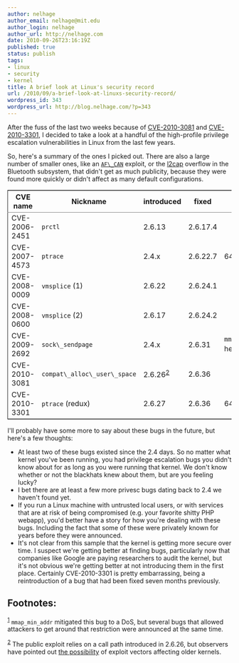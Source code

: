 ```yaml
---
author: nelhage
author_email: nelhage@mit.edu
author_login: nelhage
author_url: http://nelhage.com
date: 2010-09-26T23:16:19Z
published: true
status: publish
tags:
- linux
- security
- kernel
title: A brief look at Linux's security record
url: /2010/09/a-brief-look-at-linuxs-security-record/
wordpress_id: 343
wordpress_url: http://blog.nelhage.com/?p=343
---
```


<p>After the fuss of the last two weeks because of <a href="http://cve.mitre.org/cgi-bin/cvename.cgi?name=CVE-2010-3081">CVE-2010-3081</a> and <a href="http://web.nvd.nist.gov/view/vuln/detail?vulnId=CVE-2010-3301">CVE-2010-3301</a>, I decided to take a look at a handful of the high-profile privilege escalation vulnerabilities in Linux from the last few years.
</p>
<p>
So, here's a summary of the ones I picked out. There are also a large number of smaller ones, like an <a href="http://sota.gen.nz/af_can/"><code>AF\_CAN</code></a> exploit, or the <a href="http://cve.mitre.org/cgi-bin/cvename.cgi?name=2010-1084">l2cap</a> overflow in the Bluetooth subsystem, that didn't get as much publicity, because they were found more quickly or didn't affect as many default configurations.
</p>
<table border="2" cellspacing="0" cellpadding="6" rules="groups" frame="hsides">
<col align="left"></col><col align="left"></col><col align="right"></col><col align="right"></col><col align="left"></col>
<thead>
<tr><th>CVE name</th><th>Nickname</th><th>introduced</th><th>fixed</th><th>notes</th></tr>
</thead>
<tbody>
<tr><td>CVE-2006-2451</td><td><code>prctl</code></td><td>2.6.13</td><td>2.6.17.4</td><td></td></tr>
<tr><td>CVE-2007-4573</td><td><code>ptrace</code></td><td>2.4.x</td><td>2.6.22.7</td><td>64-bit only</td></tr>
<tr><td>CVE-2008-0009</td><td><code>vmsplice</code> (1)</td><td>2.6.22</td><td>2.6.24.1</td><td></td></tr>
<tr><td>CVE-2008-0600</td><td><code>vmsplice</code> (2)</td><td>2.6.17</td><td>2.6.24.2</td><td></td></tr>
<tr><td>CVE-2009-2692</td><td><code>sock\_sendpage</code></td><td>2.4.x</td><td>2.6.31</td><td><code>mmap\_min\_addr</code> helped <sup><a class="footref" name="fnr.1" href="#fn.1">1</a></sup></td></tr>
<tr><td>CVE-2010-3081</td><td><code>compat\_alloc\_user\_space</code></td><td>2.6.26<sup><a class="footref" name="fnr.2" href="#fn.2">2</a></sup></td><td>2.6.36</td><td></td></tr>
<tr><td>CVE-2010-3301</td><td><code>ptrace</code> (redux)</td><td>2.6.27</td><td>2.6.36</td><td>64-bit only</td></tr>
</tbody>
</table>


<p>
I'll probably have some more to say about these bugs in the future, but here's a few thoughts:
</p>
<ul>
<li>
At least two of these bugs existed since the 2.4 days. So no matter what kernel you've been running, you had privilege escalation bugs you didn't know about for as long as you were running that kernel. We don't know whether or not the blackhats knew about them, but are you feeling lucky?
</li>
<li>
I bet there are at least a few more privesc bugs dating back to 2.4 we haven't found yet.
</li>
<li>
If you run a Linux machine with untrusted local users, or with services that are at risk of being compromised (e.g. your favorite shitty PHP webapp), you'd better have a story for how you're dealing with these bugs. Including the fact that some of these were privately known for years before they were announced.
</li>
<li>
It's not clear from this sample that the kernel is getting more secure over time. I suspect we're getting better at finding bugs, particularly now that companies like Google are paying researchers to audit the kernel, but it's not obvious we're getting better at not introducing them in the first place. Certainly CVE-2010-3301 is pretty embarrassing, being a reintroduction of a bug that had been fixed seven months previously.
</li>
</ul>



<div id="footnotes">
<h2 class="footnotes">Footnotes: </h2>
<div id="text-footnotes">
<p class="footnote"><sup><a class="footnum" name="fn.1" href="#fnr.1">1</a></sup> <code>mmap_min_addr</code> mitigated this bug to a DoS, but several bugs that allowed attackers to get around that restriction were announced at the same time.
</p>
<p class="footnote"><sup><a class="footnum" name="fn.2" href="#fnr.2">2</a></sup> The public exploit relies on a call path introduced in 2.6.26, but observers have pointed out <a href="http://www.webhostingtalk.com/showpost.php?p=7026467&postcount=192">the possibility</a> of exploit vectors affecting older kernels.
</p>
</div>
</div>
